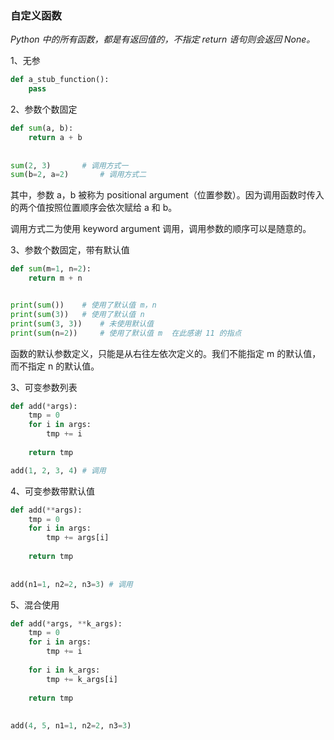 ### 自定义函数

*Python 中的所有函数，都是有返回值的，不指定 return 语句则会返回 None。*

1、无参

```python
def a_stub_function():
	pass
```

2、参数个数固定

```python
def sum(a, b):
	return a + b
	
	
sum(2, 3)		# 调用方式一
sum(b=2, a=2)		# 调用方式二
```

其中，参数 a，b 被称为 positional argument（位置参数）。因为调用函数时传入的两个值按照位置顺序会依次赋给 a 和 b。

调用方式二为使用 keyword argument 调用，调用参数的顺序可以是随意的。

3、参数个数固定，带有默认值

```python
def sum(m=1, n=2):
    return m + n


print(sum())    # 使用了默认值 m，n
print(sum(3))   # 使用了默认值 n
print(sum(3, 3))    # 未使用默认值
print(sum(n=2))     # 使用了默认值 m  在此感谢 11 的指点
```

函数的默认参数定义，只能是从右往左依次定义的。我们不能指定 m 的默认值，而不指定 n 的默认值。


3、可变参数列表

```python
def add(*args):
	tmp = 0
	for i in args:
		tmp += i
	
	return tmp

add(1, 2, 3, 4) # 调用
```

4、可变参数带默认值

```python
def add(**args):
	tmp = 0
	for i in args:
		tmp += args[i]
	
	return tmp
	
	
add(n1=1, n2=2, n3=3) # 调用
```

5、混合使用

```python
def add(*args, **k_args):
	tmp = 0
	for i in args:
		tmp += i
		
	for i in k_args:
		tmp += k_args[i]
	
	return tmp
	
	
add(4, 5, n1=1, n2=2, n3=3)
```

